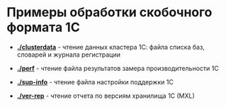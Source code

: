 # Примеры обработки скобочного формата 1С

- **[./clusterdata](./clusterdata)** - чтение данных кластера 1С: файла списка баз, словарей и журнала регистрации

- **[./perf](./perf)** - чтение файла результатов замера производительности 1С

- **[./sup-info](./sup-info)** - чтение файла настройки поддержки 1С

- **[./ver-rep](./ver-rep)** - чтение отчета по версиям хранилища 1C (MXL)
